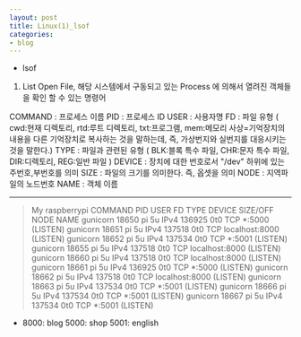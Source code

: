 ```yaml
---
layout: post
title: Linux(1)_lsof
categories:
- blog
---
```

* lsof

1. List Open File, 해당 시스템에서 구동되고 있는 Process 에 의해서 열려진 객체들을 확인 할 수 있는 명령어

COMMAND : 프로세스 이름
PID : 프로세스 ID
USER : 사용자명
FD : 파일 유형 ( cwd:현재 디렉토리, rtd:루트 디렉토리, txt:프로그램, mem:메모리 사상=기억장치의 내용을 다른 기억장치로 복사하는 것을 말하는데, 즉, 가상번지와 실번지를 대응시키는 것을 말한다.)
TYPE : 파일과 관련된 유형 ( BLK:블록 특수 파일, CHR:문자 특수 파일, DIR:디렉토리, REG:일반 파일 )
DEVICE : 장치에 대한 번호로서 "/dev" 하위에 있는 주번호,부번호를 의미
SIZE : 파일의 크기를 의미한다. 즉, 옵셋을 의미
NODE : 지역파일의 노드번호
NAME : 객체 이름

---
> My raspberrypi
    COMMAND    PID USER   FD   TYPE DEVICE SIZE/OFF NODE NAME
    gunicorn 18650   pi    5u  IPv4 136925      0t0  TCP *:5000 (LISTEN)
    gunicorn 18651   pi    5u  IPv4 137518      0t0  TCP localhost:8000 (LISTEN)
    gunicorn 18652   pi    5u  IPv4 137534      0t0  TCP *:5001 (LISTEN)
    gunicorn 18655   pi    5u  IPv4 137518      0t0  TCP localhost:8000 (LISTEN)
    gunicorn 18660   pi    5u  IPv4 137518      0t0  TCP localhost:8000 (LISTEN)
    gunicorn 18661   pi    5u  IPv4 136925      0t0  TCP *:5000 (LISTEN)
    gunicorn 18662   pi    5u  IPv4 137518      0t0  TCP localhost:8000 (LISTEN)
    gunicorn 18663   pi    5u  IPv4 137534      0t0  TCP *:5001 (LISTEN)
    gunicorn 18666   pi    5u  IPv4 137534      0t0  TCP *:5001 (LISTEN)
    gunicorn 18667   pi    5u  IPv4 137534      0t0  TCP *:5001 (LISTEN)

* 8000: blog 5000: shop 5001: english
